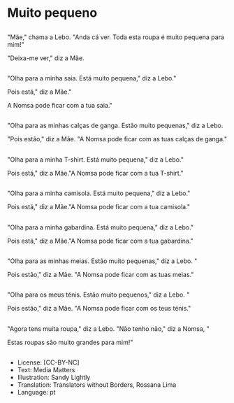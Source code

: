 # Muito pequeno

##
"Mãe," chama a Lebo. "Anda cá ver. Toda esta roupa é muito pequena para mim!"

"Deixa-me ver," diz a Mãe.

##
"Olha para a minha saia. Está muito pequena," diz a Lebo."

Pois está," diz a Mãe."

A Nomsa pode ficar com a tua saia."

##
"Olha para as minhas calças de ganga. Estão muito pequenas," diz a Lebo.

"Pois estão," diz a Mãe. "A Nomsa pode ficar com as tuas calças de ganga."

##
"Olha para a minha T-shirt. Está muito pequena," diz a Lebo."

Pois está," diz a Mãe."A Nomsa pode ficar com a tua T-shirt."

##
"Olha para a minha camisola. Está muito pequena," diz a Lebo."

Pois está," diz a Mãe."A Nomsa pode ficar com a tua camisola."

##
"Olha para a minha gabardina. Está muito pequena," diz a Lebo."

Pois está," diz a Mãe."A Nomsa pode ficar com a tua gabardina."

##
"Olha para as minhas meias. Estão muito pequenas," diz a Lebo. "

Pois estão," diz a Mãe. "A Nomsa pode ficar com as tuas meias."

##
"Olha para os meus ténis. Estão muito pequenos," diz a Lebo. "

Pois estão," diz a Mãe. "A Nomsa pode ficar com os teus ténis."

##
"Agora tens muita roupa," diz a Lebo. "Não tenho não," diz a Nomsa, "

Estas roupas são muito grandes para mim!"

##
* License: [CC-BY-NC]
* Text: Media Matters
* Illustration: Sandy Lightly
* Translation: Translators without Borders, Rossana Lima
* Language: pt
